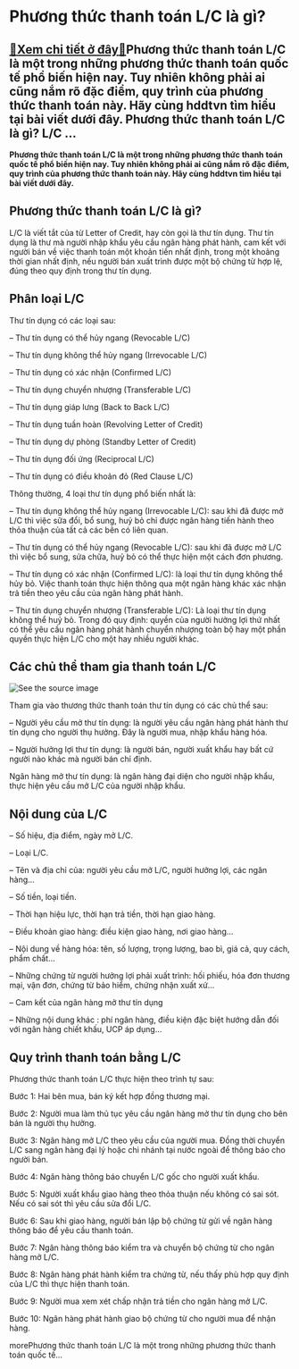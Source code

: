 Phương thức thanh toán L/C là gì?
=================================

[:gift:Xem chi tiết ở đây:gift:](https://hddtvn.com/phuong-thuc-thanh-toan-l-c-la-gi/)Phương thức thanh toán L/C là một trong những phương thức thanh toán quốc tế phổ biến hiện nay. Tuy nhiên không phải ai cũng nắm rõ đặc điểm, quy trình của phương thức thanh toán này. Hãy cùng hddtvn tìm hiểu tại bài viết dưới đây. Phương thức thanh toán L/C là gì? L/C …
-------------------------------------------------------------------------------------------------------------------------------------------------------------------------------------------------------------------------------------------------------------------------------

**Phương thức thanh toán L/C là một trong những phương thức thanh toán quốc tế phổ biến hiện nay. Tuy nhiên không phải ai cũng nắm rõ đặc điểm, quy trình của phương thức thanh toán này. Hãy cùng hddtvn tìm hiểu tại bài viết dưới đây.**



Phương thức thanh toán L/C là gì?
---------------------------------


L/C là viết tắt của từ Letter of Credit, hay còn gọi là thư tín dụng. Thư tín dụng là thư mà người nhập khẩu yêu cầu ngân hàng phát hành, cam kết với người bán về việc thanh toán một khoản tiền nhất định, trong một khoảng thời gian nhất định, nếu người bán xuất trình được một bộ chứng từ hợp lệ, đúng theo quy định trong thư tín dụng.


Phân loại L/C
-------------


Thư tín dụng có các loại sau:


– Thư tín dụng có thể hủy ngang (Revocable L/C)


– Thư tín dụng không thể hủy ngang (Irrevocable L/C)


– Thư tín dụng có xác nhận (Confirmed L/C)


– Thư tín dụng chuyển nhượng (Transferable L/C)


– Thư tín dụng giáp lưng (Back to Back L/C)


– Thư tín dụng tuần hoàn (Revolving Letter of Credit)


– Thư tín dụng dự phòng (Standby Letter of Credit)


– Thư tín dụng đối ứng (Reciprocal L/C)


– Thư tín dụng có điều khoản đỏ (Red Clause L/C)


Thông thường, 4 loại thư tín dụng phổ biến nhất là:


– Thư tín dụng không thể hủy ngang (Irrevocable L/C): sau khi đã được mở L/C thì việc sữa đổi, bổ sung, huỷ bỏ chỉ được ngân hàng tiến hành theo thỏa thuận của tất cả các bên có liên quan.


– Thư tín dụng có thể hủy ngang (Revocable L/C): sau khi đã được mở L/C thì việc bổ sung, sửa chữa, huỷ bỏ có thể thực hiện một cách đơn phương.


– Thư tín dụng có xác nhận (Confirmed L/C): là loại thư tín dụng không thể hủy bỏ. Việc thanh toán thực hiện thông qua một ngân hàng khác xác nhận trả tiền theo yêu cầu của ngân hàng phát hành.


– Thư tín dụng chuyển nhượng (Transferable L/C): Là loại thư tín dụng không thể huỷ bỏ. Trong đó quy định: quyền của người hưởng lợi thứ nhất có thể yêu cầu ngân hàng phát hành chuyển nhượng toàn bộ hay một phần quyền thực hiện L/C cho một hay nhiều người khác.


Các chủ thể tham gia thanh toán L/C
-----------------------------------


![See the source image](https://hddtvn.com/wp-content/uploads/2021/01/phuong-thuc-thanh-toan-bang-thu-tin-dung-lc-665x365-1.png)


Tham gia vào thương thức thanh toán thư tín dụng có các chủ thể sau:


– Người yêu cầu mở thư tín dụng: là người yêu cầu ngân hàng phát hành thư tín dụng cho người thụ hưởng. Đây là người mua, nhập khẩu hàng hóa.


– Người hưởng lợi thư tín dụng: là người bán, người xuất khẩu hay bất cứ người nào khác mà người bán chỉ định.


Ngân hàng mở thư tín dụng: là ngân hàng đại diện cho người nhập khẩu, thực hiện yêu cầu mở L/C của người nhập khẩu.


Nội dung của L/C
----------------


– Số hiệu, địa điểm, ngày mở L/C.


– Loại L/C.


– Tên và địa chỉ của: người yêu cầu mở L/C, người hưởng lợi, các ngân hàng…


– Số tiền, loại tiền.


– Thời hạn hiệu lực, thời hạn trả tiền, thời hạn giao hàng.


– Điều khoản giao hàng: điều kiện giao hàng, nơi giao hàng…


– Nội dung về hàng hóa: tên, số lượng, trọng lượng, bao bì, giá cả, quy cách, phẩm chất…


– Những chứng từ người hưởng lợi phải xuất trình: hối phiếu, hóa đơn thương mại, vận đơn, chứng từ bảo hiểm, chứng nhận xuất xứ…


– Cam kết của ngân hàng mở thư tín dụng


– Những nội dung khác : phí ngân hàng, điều kiện đặc biệt hướng dẫn đối với ngân hàng chiết khấu, UCP áp dụng…


Quy trình thanh toán bằng L/C
-----------------------------


Phương thức thanh toán L/C thực hiện theo trình tự sau:


Bước 1: Hai bên mua, bán ký kết hợp đồng thương mại.


Bước 2: Người mua làm thủ tục yêu cầu ngân hàng mở thư tín dụng cho bên bán là người thụ hưởng.


Bước 3: Ngân hàng mở L/C theo yêu cầu của người mua. Đồng thời chuyển L/C sang ngân hàng đại lý hoặc chi nhánh tại nước ngoài để thông báo cho người bán.


Bước 4: Ngân hàng thông báo chuyển L/C gốc cho người xuất khẩu.


Bước 5: Người xuất khẩu giao hàng theo thỏa thuận nếu không có sai sót. Nếu có sai sót thì yêu cầu sửa đổi L/C.


Bước 6: Sau khi giao hàng, người bán lập bộ chứng từ gửi về ngân hàng thông báo để yêu cầu thanh toán.


Bước 7: Ngân hàng thông báo kiểm tra và chuyển bộ chứng từ cho ngân hàng mở L/C.


Bước 8: Ngân hàng phát hành kiểm tra chứng từ, nếu thấy phù hợp quy định của L/C thì thực hiện thanh toán.


Bước 9: Người mua xem xét chấp nhận trả tiền cho ngân hàng mở L/C.


Bước 10: Ngân hàng phát hành giao bộ chứng từ cho người mua để nhận hàng.


morePhương thức thanh toán L/C là một trong những phương thức thanh toán quốc tế…



